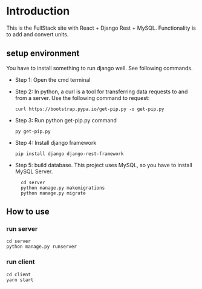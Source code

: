 # Introduction

This is the FullStack site with React + Django Rest + MySQL.
Functionality is to add and convert units.

## setup environment

You have to install something to run django well. See following commands.

- Step 1: Open the cmd terminal

- Step 2: In python, a curl is a tool for transferring data requests to and from a server. Use the following command to request:

  ```
  curl https://bootstrap.pypa.io/get-pip.py -o get-pip.py
  ```

- Step 3: Run python get-pip.py command

  ```
  py get-pip.py
  ```

- Step 4: Install django framework

  ```
  pip install django django-rest-framework
  ```
- Step 5: build database. This project uses MySQL, so you have to install MySQL Server.
  ```
    cd server
    python manage.py makemigrations
    python manage.py migrate
  ```
## How to use

### run server

```
cd server
python manage.py runserver
```

### run client

```
cd client
yarn start
```
